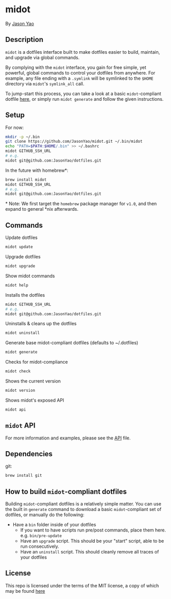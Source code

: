 # midot
By [Jason Yao](https://github.com/JasonYao)

## Description
`midot` is a dotfiles interface built to
make dotfiles easier to build, maintain,
and upgrade via global commands.

By complying with the `midot` interface,
you gain for free simple, yet powerful,
global commands to control your dotfiles
from anywhere. For example, any file
ending with a `.symlink` will be
symlinked to the `$HOME` directory via
`midot`'s `symlink_all` call.

To jump-start this process, you can take
a look at a basic `midot`-compliant dotfile
[here](https://github.com/JasonYao/midot-base.git),
or simply run `midot generate` and follow the
given instructions.

## Setup
For now:
```sh
mkdir -p ~/.bin
git clone https://github.com/JasonYao/midot.git ~/.bin/midot
echo "PATH=$PATH:$HOME/.bin" >> ~/.bashrc
midot GITHUB_SSH_URL
# e.g.
midot git@github.com:JasonYao/dotfiles.git
```

In the future with homebrew*:
```sh
brew install midot
midot GITHUB_SSH_URL
# e.g.
midot git@github.com:JasonYao/dotfiles.git
```

\* Note: We first target the `homebrew`
package manager for `v1.0`, and then
expand to general *nix afterwards.

## Commands
Update dotfiles
```sh
midot update
```

Upgrade dotfiles
```sh
midot upgrade
```

Show midot commands
```sh
midot help
```

Installs the dotfiles
```sh
midot GITHUB_SSH_URL
# e.g.
midot git@github.com:JasonYao/dotfiles.git
```

Uninstalls & cleans up the dotfiles
```sh
midot uninstall
```

Generate base midot-compliant dotfiles (defaults to ~/.dotfiles)
```sh
midot generate
```

Checks for midot-compliance
```sh
midot check
```

Shows the current version
```sh
midot version
```

Shows midot's exposed API
```sh
midot api
```

## `midot` API
For more information and examples, please see
the [API](API.md) file.

## Dependencies
git:
```sh
brew install git
```

## How to build `midot`-compliant dotfiles
Building `midot`-compliant dotfiles is a relatively
simple matter. You can use the built in `generate`
command to download a basic `midot`-compliant set of dotfiles, 
or manually do the following:
- Have a `bin` folder inside of your dotfiles
	- If you want to have scripts run pre/post commands, place them here. e.g. `bin/pre-update`
	- Have an `upgrade` script. This should be your "start" script, able to be run consecutively.
	- Have an `uninstall` script. This should cleanly remove all traces of your dotfiles

## License
This repo is licensed under the terms of the MIT license,
a copy of which may be found [here](LICENSE)
